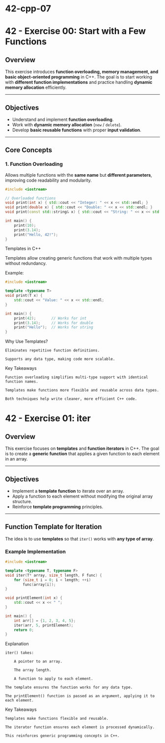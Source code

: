 # 42-cpp-07
# **42 - Exercise 00: Start with a Few Functions**

## **Overview**
This exercise introduces **function overloading, memory management, and basic object-oriented programming** in C++. The goal is to start working with **different function implementations** and practice handling **dynamic memory allocation** efficiently.

---

## **Objectives**
- Understand and implement **function overloading**.
- Work with **dynamic memory allocation** (`new` / `delete`).
- Develop **basic reusable functions** with proper **input validation**.

---

## **Core Concepts**
### **1. Function Overloading**
Allows multiple functions with the **same name** but **different parameters**, improving code readability and modularity.

```cpp
#include <iostream>

// Overloaded functions
void print(int x) { std::cout << "Integer: " << x << std::endl; }
void print(double x) { std::cout << "Double: " << x << std::endl; }
void print(const std::string& x) { std::cout << "String: " << x << std::endl; }

int main() {
    print(10);
    print(3.14);
    print("Hello, 42!");
}
```
Templates in C++

Templates allow creating generic functions that work with multiple types without redundancy.

Example:

```cpp
#include <iostream>

template <typename T>
void print(T x) {
    std::cout << "Value: " << x << std::endl;
}

int main() {
    print(42);       // Works for int
    print(3.14);     // Works for double
    print("Hello");  // Works for string
}

```

Why Use Templates?

    Eliminates repetitive function definitions.

    Supports any data type, making code more scalable.

Key Takeaways

    Function overloading simplifies multi-type support with identical function names.

    Templates make functions more flexible and reusable across data types.

    Both techniques help write cleaner, more efficient C++ code.
# **42 - Exercise 01: iter**

## **Overview**
This exercise focuses on **templates** and **function iterators** in C++. The goal is to create a **generic function** that applies a given function to each element in an array.

---

## **Objectives**
- Implement a **template function** to iterate over an array.
- Apply a function to each element without modifying the original array structure.
- Reinforce **template programming** principles.

---

## **Function Template for Iteration**
The idea is to use **templates** so that `iter()` works with **any type of array**.

### **Example Implementation**
```cpp
#include <iostream>

template <typename T, typename F>
void iter(T* array, size_t length, F func) {
    for (size_t i = 0; i < length; ++i)
        func(array[i]);
}

void printElement(int x) {
    std::cout << x << " ";
}

int main() {
    int arr[] = {1, 2, 3, 4, 5};
    iter(arr, 5, printElement);
    return 0;
}
```

Explanation

    iter() takes:

        A pointer to an array.

        The array length.

        A function to apply to each element.

    The template ensures the function works for any data type.

    The printElement() function is passed as an argument, applying it to each element.

Key Takeaways

    Templates make functions flexible and reusable.

    The iterator function ensures each element is processed dynamically.

    This reinforces generic programming concepts in C++.
